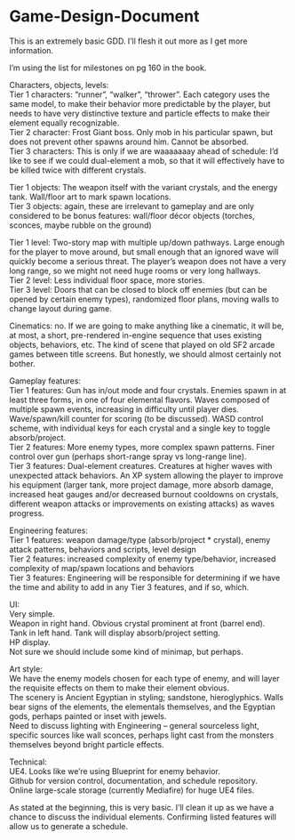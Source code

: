 # Game-Design-Document

This is an extremely basic GDD. I’ll flesh it out more as I get more information.

I’m using the list for milestones on pg 160 in the book.

Characters, objects, levels:  
Tier 1 characters: “runner”, “walker”, “thrower”. Each category uses the same model, to make their behavior more predictable by the player, but needs to have very distinctive texture and particle effects to make their element equally recognizable.  
Tier 2 character: Frost Giant boss. Only mob in his particular spawn, but does not prevent other spawns around him. Cannot be absorbed.  
Tier 3 characters: This is only if we are waaaaaaay ahead of schedule: I’d like to see if we could dual-element a mob, so that it will effectively have to be killed twice with different crystals. 

Tier 1 objects: The weapon itself with the variant crystals, and the energy tank. Wall/floor art to mark spawn locations.  
Tier 3 objects: again, these are irrelevant to gameplay and are only considered to be bonus features: wall/floor décor objects (torches, sconces, maybe rubble on the ground)

Tier 1 level: Two-story map with multiple up/down pathways. Large enough for the player to move around, but small enough that an ignored wave will quickly become a serious threat. The player’s weapon does not have a very long range, so we might not need huge rooms or very long hallways.  
Tier 2 level: Less individual floor space, more stories.  
Tier 3 level: Doors that can be closed to block off enemies (but can be opened by certain enemy types), randomized floor plans, moving walls to change layout during game.

Cinematics: no. If we are going to make anything like a cinematic, it will be, at most, a short, pre-rendered in-engine sequence that uses existing objects, behaviors, etc. The kind of scene that played on old SF2 arcade games between title screens. But honestly, we should almost certainly not bother.

Gameplay features:  
Tier 1 features: Gun has in/out mode and four crystals. Enemies spawn in at least three forms, in one of four elemental flavors. Waves composed of multiple spawn events, increasing in difficulty until player dies. Wave/spawn/kill counter for scoring (to be discussed). WASD control scheme, with individual keys for each crystal and a single key to toggle absorb/project.  
Tier 2 features: More enemy types, more complex spawn patterns. Finer control over gun (perhaps short-range spray vs long-range line).  
Tier 3 features: Dual-element creatures. Creatures at higher waves with unexpected attack behaviors. An XP system allowing the player to improve his equipment (larger tank, more project damage, more absorb damage, increased heat gauges and/or decreased burnout cooldowns on crystals, different weapon attacks or improvements on existing attacks) as waves progress.

Engineering features:  
Tier 1 features: weapon damage/type (absorb/project * crystal), enemy attack patterns, behaviors and scripts, level design  
Tier 2 features: increased complexity of enemy type/behavior, increased complexity of map/spawn locations and behaviors  
Tier 3 features: Engineering will be responsible for determining if we have the time and ability to add in any Tier 3 features, and if so, which.  

UI:  
Very simple.  
Weapon in right hand. Obvious crystal prominent at front (barrel end).  
Tank in left hand. Tank will display absorb/project setting.  
HP display.  
Not sure we should include some kind of minimap, but perhaps.  

Art style:  
We have the enemy models chosen for each type of enemy, and will layer the requisite effects on them to make their element obvious.  
The scenery is Ancient Egyptian in styling; sandstone, hieroglyphics. Walls bear signs of the elements, the elementals themselves, and the Egyptian gods, perhaps painted or inset with jewels.  
Need to discuss lighting with Engineering – general sourceless light, specific sources like wall sconces, perhaps light cast from the monsters themselves beyond bright particle effects.  
  
Technical:  
UE4. Looks like we’re using Blueprint for enemy behavior.  
Github for version control, documentation, and schedule repository.  
Online large-scale storage (currently Mediafire) for huge UE4 files.  


As stated at the beginning, this is very basic. I’ll clean it up as we have a chance to discuss the individual elements. Confirming listed features will allow us to generate a schedule.   




